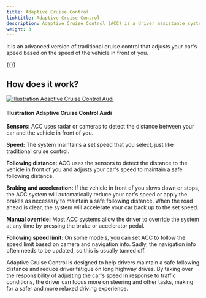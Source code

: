 ```yaml
---
title: Adaptive Cruise Control
linktitle: Adaptive Cruise Control
description: Adaptive Cruise Control (ACC) is a driver assistance system that uses sensors and software to maintain a safe following distance between your car and the vehicle in front of you while cruising on the highway.
weight: 3
---
```

<!-- markdownlint-disable MD033 -->

It is an advanced version of traditional cruise control that adjusts your car's speed based on the speed of the vehicle in front of you.

{{<evkxdisplayaddarticle />}}

## How does it work?

<figur>
    <a href="https://media.evkx.net/multimedia/technology/driverassistance/adaptivecruisecontrol/illustration.jpg">
        <img src="https://media.evkx.net/multimedia/technology/driverassistance/adaptivecruisecontrol/illustration_st.jpg" alt="Illustration Adaptive Cruise Control Audi" title="Illustration Adaptive Cruise Control Audi">
    </a>
    <figcaption><h4>Illustration Adaptive Cruise Control Audi</h4></figcaption>
</figur>

**Sensors:** ACC uses radar or cameras to detect the distance between your car and the vehicle in front of you.

**Speed:** The system maintains a set speed that you select, just like traditional cruise control.

**Following distance:** ACC uses the sensors to detect the distance to the vehicle in front of you and adjusts your car's speed to maintain a safe following distance.

**Braking and acceleration:** If the vehicle in front of you slows down or stops, the ACC system will automatically reduce your car's speed or apply the brakes as necessary to maintain a safe following distance. When the road ahead is clear, the system will accelerate your car back up to the set speed.

**Manual override:** Most ACC systems allow the driver to override the system at any time by pressing the brake or accelerator pedal.

**Following speed limit:** On some models, you can set ACC to follow the speed limit based on camera and navigation info. Sadly, the navigation info often needs to be updated, so this is usually turned off.

Adaptive Cruise Control is designed to help drivers maintain a safe following distance and reduce driver fatigue on long highway drives. By taking over the responsibility of adjusting the car's speed in response to traffic conditions, the driver can focus more on steering and other tasks, making for a safer and more relaxed driving experience.
